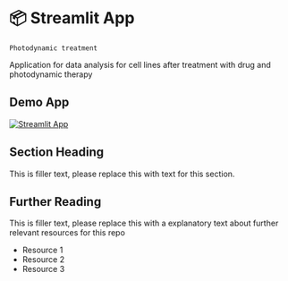 # 📦 Streamlit App 
```
Photodynamic treatment
```

Application for data analysis for cell lines after treatment with drug and photodynamic therapy
## Demo App

[![Streamlit App](https://static.streamlit.io/badges/streamlit_badge_black_white.svg)](https://plate-96-wells-app.streamlit.app/)

## Section Heading

This is filler text, please replace this with text for this section.

## Further Reading

This is filler text, please replace this with a explanatory text about further relevant resources for this repo
- Resource 1
- Resource 2
- Resource 3
